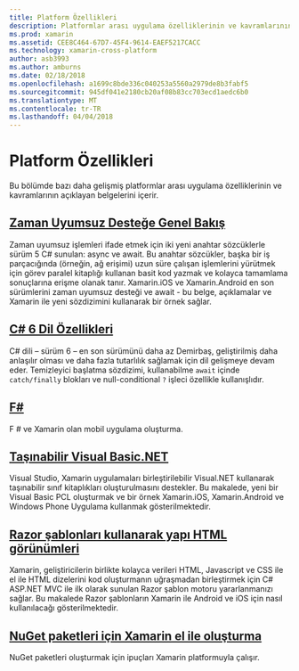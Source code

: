 ```yaml
---
title: Platform Özellikleri
description: Platformlar arası uygulama özelliklerinin ve kavramlarının.
ms.prod: xamarin
ms.assetid: CEE8C464-67D7-45F4-9614-EAEF5217CACC
ms.technology: xamarin-cross-platform
author: asb3993
ms.author: amburns
ms.date: 02/18/2018
ms.openlocfilehash: a1699c8bde336c040253a5560a2979de8b3fabf5
ms.sourcegitcommit: 945df041e2180cb20af08b83cc703ecd1aedc6b0
ms.translationtype: MT
ms.contentlocale: tr-TR
ms.lasthandoff: 04/04/2018
---
```

# <a name="platform-features"></a>Platform Özellikleri

Bu bölümde bazı daha gelişmiş platformlar arası uygulama özelliklerinin ve kavramlarının açıklayan belgelerini içerir.

##  <a name="async-support-overviewcross-platformplatformasyncmd"></a>[Zaman Uyumsuz Desteğe Genel Bakış](~/cross-platform/platform/async.md)

Zaman uyumsuz işlemleri ifade etmek için iki yeni anahtar sözcüklerle sürüm 5 C# sunulan: async ve await. Bu anahtar sözcükler, başka bir iş parçacığında (örneğin, ağ erişimi) uzun süre çalışan işlemlerini yürütmek için görev paralel kitaplığı kullanan basit kod yazmak ve kolayca tamamlama sonuçlarına erişme olanak tanır. Xamarin.iOS ve Xamarin.Android en son sürümlerini zaman uyumsuz desteği ve await - bu belge, açıklamalar ve Xamarin ile yeni sözdizimini kullanarak bir örnek sağlar.

## <a name="c-6-language-featurescross-platformplatformcsharp-sixmd"></a>[C# 6 Dil Özellikleri](~/cross-platform/platform/csharp-six.md)

C# dili – sürüm 6 – en son sürümünü daha az Demirbaş, geliştirilmiş daha anlaşılır olması ve daha fazla tutarlılık sağlamak için dil gelişmeye devam eder. Temizleyici başlatma sözdizimi, kullanabilme `await` içinde `catch/finally` blokları ve null-conditional `?` işleci özellikle kullanışlıdır.

## <a name="ffsharpindexmd"></a>[F#](fsharp/index.md)

F # ve Xamarin olan mobil uygulama oluşturma.

##  <a name="portable-visual-basicnetcross-platformplatformvisual-basicindexmd"></a>[Taşınabilir Visual Basic.NET](~/cross-platform/platform/visual-basic/index.md)

Visual Studio, Xamarin uygulamaları birleştirilebilir Visual.NET kullanarak taşınabilir sınıf kitaplıkları oluşturulmasını destekler. Bu makalede, yeni bir Visual Basic PCL oluşturmak ve bir örnek Xamarin.iOS, Xamarin.Android ve Windows Phone Uygulama kullanmak gösterilmektedir.

##  <a name="building-html-views-using-razor-templatescross-platformplatformrazor-html-templatesindexmd"></a>[Razor şablonları kullanarak yapı HTML görünümleri](~/cross-platform/platform/razor-html-templates/index.md)

Xamarin, geliştiricilerin birlikte kolayca verileri HTML, Javascript ve CSS ile el ile HTML dizelerini kod oluşturmanın uğraşmadan birleştirmek için C# ASP.NET MVC ile ilk olarak sunulan Razor şablon motoru yararlanmanızı sağlar.
Bu makalede Razor şablonların Xamarin ile Android ve iOS için nasıl kullanılacağı gösterilmektedir.

##  <a name="manually-creating-nuget-packages-for-xamarincross-platformapp-fundamentalsnuget-manualmd"></a>[NuGet paketleri için Xamarin el ile oluşturma](~/cross-platform/app-fundamentals/nuget-manual.md)

NuGet paketleri oluşturmak için ipuçları Xamarin platformuyla çalışır.

